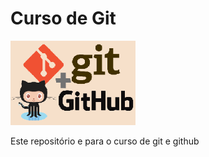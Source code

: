 # Curso de Git

<p float="left">

<img src="https://github.com/valdiviomct/CursoGit/blob/master/CursoGit.png" width="200">

</p>
Este repositório e para o curso de git e github



